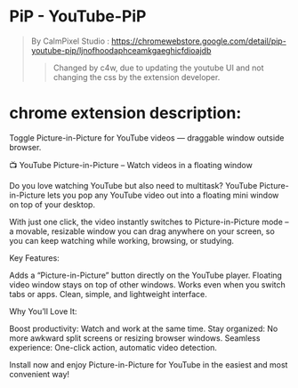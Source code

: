 # PiP - YouTube-PiP
> By CalmPixel Studio : https://chromewebstore.google.com/detail/pip-youtube-pip/ljnofhoodaphceamkgaeghicfdioajdb
>
>> Changed by c4w, due to updating the youtube UI and not changing the css by the extension developer.

# chrome extension description:

Toggle Picture-in-Picture for YouTube videos — draggable window outside browser.

📺 YouTube Picture-in-Picture – Watch videos in a floating window

Do you love watching YouTube but also need to multitask?
YouTube Picture-in-Picture lets you pop any YouTube video out into a floating mini window on top of your desktop.

With just one click, the video instantly switches to Picture-in-Picture mode – a movable, resizable window you can drag anywhere on your screen, so you can keep watching while working, browsing, or studying.

Key Features:

Adds a “Picture-in-Picture” button directly on the YouTube player.
Floating video window stays on top of other windows.
Works even when you switch tabs or apps.
Clean, simple, and lightweight interface.

Why You’ll Love It:

Boost productivity: Watch and work at the same time.
Stay organized: No more awkward split screens or resizing browser windows.
Seamless experience: One-click action, automatic video detection.

Install now and enjoy Picture-in-Picture for YouTube in the easiest and most convenient way!
